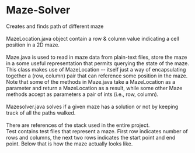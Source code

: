 # Maze-Solver
Creates and finds path of different maze <br /> <br />
MazeLocation.java object contain a row & column value indicating a cell position in a 2D maze. <br /> <br />
Maze.java is used to read in maze data from plain-text files, store the maze in a some useful representation that permits querying the state of the maze.<br />
This class makes use of MazeLocation -- itself just a way of encapsulating together a (row, column) pair that can reference some position in the maze. Note that some of the methods in Maze.java take a MazeLocation as a parameter and return a MazeLocation as a result, while some other Maze methods accept as parameters a pair of ints (i.e., row, column). <br /><br />
Mazesolver.java solves if a given maze has a solution or not by keeping track of all the paths walked. <br /><br />
There are references of the stack used in the entire project. <br />
Test contains test files that represent a maze. First row indicates number of rows and columns, the next two rows indicates the start point and end point. Below that is how the maze actually looks like.
